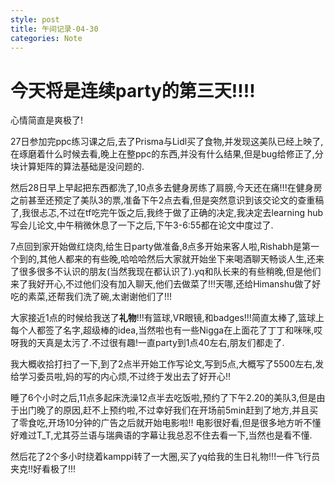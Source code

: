 ```yaml
---
style: post
title: 午间记录-04-30
categories: Note
---
```

今天将是连续party的第三天!!!!
===

心情简直是爽极了!

27日参加完ppc练习课之后,去了Prisma与Lidl买了食物,并发现这美队已经上映了,在琢磨着什么时候去看,晚上在整ppc的东西,并没有什么结果,但是bug给修正了,分块计算矩阵的算法基础是没问题的.

然后28日早上早起把东西都洗了,10点多去健身房练了肩膀,今天还在痛!!!在健身房之前甚至还预定了美队3的票,准备下午2点去看,但是突然意识到该交论文的查重稿了,我很忐忑,不过在tf吃完午饭之后,我终于做了正确的决定,我决定去learning hub写会儿论文,中午稍微休息了一下之后,下午3-6:55都在论文中度过了.

7点回到家开始做红烧肉,给生日party做准备,8点多开始来客人啦,Rishabh是第一个到的,其他人都来的有些晚,哈哈哈然后大家就开始坐下来喝酒聊天畅谈人生,还来了很多很多不认识的朋友(当然我现在都认识了).yq和队长来的有些稍晚,但是他们来了我好开心,不过他们没有加入聊天,他们去做菜了!!!天哪,还给Himanshu做了好吃的素菜,还帮我们洗了碗,太谢谢他们了!!!

大家接近1点的时候给我送了**礼物**!!!有篮球,VR眼镜,和badges!!!简直太棒了,篮球上每个人都签了名字,超级棒的idea,当然啦也有一些Nigga在上面花了丁丁和咪咪,哎呀我的天真是太污了.不过很有趣!一直party到1点40左右,朋友们都走了.

我大概收拾打扫了一下,到了2点半开始工作写论文,写到5点,大概写了5500左右,发给学习委员啦,妈的写的内心烦,不过终于发出去了好开心!!

睡了6个小时之后,11点多起床洗澡12点半去吃饭啦,预约了下午2.20的美队3,但是由于出门晚了的原因,赶不上预约啦,不过幸好我们在开场前5min赶到了地方,并且买了零食吃,开场10分钟的广告之后就开始电影啦!! 电影很好看,但是很多地方听不懂好难过T_T,尤其芬兰语与瑞典语的字幕让我总忍不住去看一下,当然也是看不懂.

然后花了2个多小时绕着kamppi转了一大圈,买了yq给我的生日礼物!!!一件飞行员夹克!!好看极了!!!
